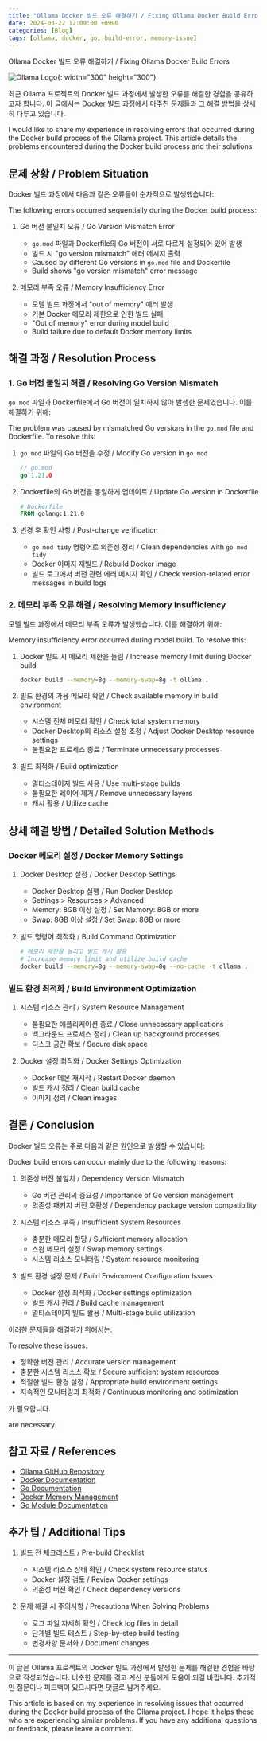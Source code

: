 ```yaml
---
title: "Ollama Docker 빌드 오류 해결하기 / Fixing Ollama Docker Build Errors"
date: 2024-03-22 12:00:00 +0900
categories: [Blog]
tags: [ollama, docker, go, build-error, memory-issue]
---
```


Ollama Docker 빌드 오류 해결하기 / Fixing Ollama Docker Build Errors

![Ollama Logo](https://ollama.ai/public/ollama.png){: width="300" height="300"}

최근 Ollama 프로젝트의 Docker 빌드 과정에서 발생한 오류를 해결한 경험을 공유하고자 합니다. 이 글에서는 Docker 빌드 과정에서 마주친 문제들과 그 해결 방법을 상세히 다루고 있습니다.

I would like to share my experience in resolving errors that occurred during the Docker build process of the Ollama project. This article details the problems encountered during the Docker build process and their solutions.

## 문제 상황 / Problem Situation

Docker 빌드 과정에서 다음과 같은 오류들이 순차적으로 발생했습니다:

The following errors occurred sequentially during the Docker build process:

1. Go 버전 불일치 오류 / Go Version Mismatch Error
   - `go.mod` 파일과 Dockerfile의 Go 버전이 서로 다르게 설정되어 있어 발생
   - 빌드 시 "go version mismatch" 에러 메시지 출력
   - Caused by different Go versions in `go.mod` file and Dockerfile
   - Build shows "go version mismatch" error message

2. 메모리 부족 오류 / Memory Insufficiency Error
   - 모델 빌드 과정에서 "out of memory" 에러 발생
   - 기본 Docker 메모리 제한으로 인한 빌드 실패
   - "Out of memory" error during model build
   - Build failure due to default Docker memory limits

## 해결 과정 / Resolution Process

### 1. Go 버전 불일치 해결 / Resolving Go Version Mismatch

`go.mod` 파일과 Dockerfile에서 Go 버전이 일치하지 않아 발생한 문제였습니다. 이를 해결하기 위해:

The problem was caused by mismatched Go versions in the `go.mod` file and Dockerfile. To resolve this:

1. `go.mod` 파일의 Go 버전을 수정 / Modify Go version in `go.mod`
   ```go
   // go.mod
   go 1.21.0
   ```

2. Dockerfile의 Go 버전을 동일하게 업데이트 / Update Go version in Dockerfile
   ```dockerfile
   # Dockerfile
   FROM golang:1.21.0
   ```

3. 변경 후 확인 사항 / Post-change verification
   - `go mod tidy` 명령어로 의존성 정리 / Clean dependencies with `go mod tidy`
   - Docker 이미지 재빌드 / Rebuild Docker image
   - 빌드 로그에서 버전 관련 에러 메시지 확인 / Check version-related error messages in build logs

### 2. 메모리 부족 오류 해결 / Resolving Memory Insufficiency

모델 빌드 과정에서 메모리 부족 오류가 발생했습니다. 이를 해결하기 위해:

Memory insufficiency error occurred during model build. To resolve this:

1. Docker 빌드 시 메모리 제한을 늘림 / Increase memory limit during Docker build
   ```bash
   docker build --memory=8g --memory-swap=8g -t ollama .
   ```

2. 빌드 환경의 가용 메모리 확인 / Check available memory in build environment
   - 시스템 전체 메모리 확인 / Check total system memory
   - Docker Desktop의 리소스 설정 조정 / Adjust Docker Desktop resource settings
   - 불필요한 프로세스 종료 / Terminate unnecessary processes

3. 빌드 최적화 / Build optimization
   - 멀티스테이지 빌드 사용 / Use multi-stage builds
   - 불필요한 레이어 제거 / Remove unnecessary layers
   - 캐시 활용 / Utilize cache

## 상세 해결 방법 / Detailed Solution Methods

### Docker 메모리 설정 / Docker Memory Settings

1. Docker Desktop 설정 / Docker Desktop Settings
   - Docker Desktop 실행 / Run Docker Desktop
   - Settings > Resources > Advanced
   - Memory: 8GB 이상 설정 / Set Memory: 8GB or more
   - Swap: 8GB 이상 설정 / Set Swap: 8GB or more

2. 빌드 명령어 최적화 / Build Command Optimization
   ```bash
   # 메모리 제한을 늘리고 빌드 캐시 활용
   # Increase memory limit and utilize build cache
   docker build --memory=8g --memory-swap=8g --no-cache -t ollama .
   ```

### 빌드 환경 최적화 / Build Environment Optimization

1. 시스템 리소스 관리 / System Resource Management
   - 불필요한 애플리케이션 종료 / Close unnecessary applications
   - 백그라운드 프로세스 정리 / Clean up background processes
   - 디스크 공간 확보 / Secure disk space

2. Docker 설정 최적화 / Docker Settings Optimization
   - Docker 데몬 재시작 / Restart Docker daemon
   - 빌드 캐시 정리 / Clean build cache
   - 이미지 정리 / Clean images

## 결론 / Conclusion

Docker 빌드 오류는 주로 다음과 같은 원인으로 발생할 수 있습니다:

Docker build errors can occur mainly due to the following reasons:

1. 의존성 버전 불일치 / Dependency Version Mismatch
   - Go 버전 관리의 중요성 / Importance of Go version management
   - 의존성 패키지 버전 호환성 / Dependency package version compatibility

2. 시스템 리소스 부족 / Insufficient System Resources
   - 충분한 메모리 할당 / Sufficient memory allocation
   - 스왑 메모리 설정 / Swap memory settings
   - 시스템 리소스 모니터링 / System resource monitoring

3. 빌드 환경 설정 문제 / Build Environment Configuration Issues
   - Docker 설정 최적화 / Docker settings optimization
   - 빌드 캐시 관리 / Build cache management
   - 멀티스테이지 빌드 활용 / Multi-stage build utilization

이러한 문제들을 해결하기 위해서는:

To resolve these issues:

- 정확한 버전 관리 / Accurate version management
- 충분한 시스템 리소스 확보 / Secure sufficient system resources
- 적절한 빌드 환경 설정 / Appropriate build environment settings
- 지속적인 모니터링과 최적화 / Continuous monitoring and optimization

가 필요합니다.

are necessary.

## 참고 자료 / References

- [Ollama GitHub Repository](https://github.com/ollama/ollama)
- [Docker Documentation](https://docs.docker.com/)
- [Go Documentation](https://golang.org/doc/)
- [Docker Memory Management](https://docs.docker.com/config/containers/resource_constraints/)
- [Go Module Documentation](https://go.dev/doc/modules/gomod-ref)

## 추가 팁 / Additional Tips

1. 빌드 전 체크리스트 / Pre-build Checklist
   - 시스템 리소스 상태 확인 / Check system resource status
   - Docker 설정 검토 / Review Docker settings
   - 의존성 버전 확인 / Check dependency versions

2. 문제 해결 시 주의사항 / Precautions When Solving Problems
   - 로그 파일 자세히 확인 / Check log files in detail
   - 단계별 빌드 테스트 / Step-by-step build testing
   - 변경사항 문서화 / Document changes

---

이 글은 Ollama 프로젝트의 Docker 빌드 과정에서 발생한 문제를 해결한 경험을 바탕으로 작성되었습니다. 비슷한 문제를 겪고 계신 분들에게 도움이 되길 바랍니다. 추가적인 질문이나 피드백이 있으시다면 댓글로 남겨주세요.

This article is based on my experience in resolving issues that occurred during the Docker build process of the Ollama project. I hope it helps those who are experiencing similar problems. If you have any additional questions or feedback, please leave a comment. 